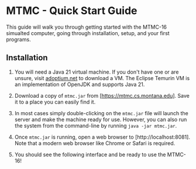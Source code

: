 # MTMC - Quick Start Guide

This guide will walk you through getting started with the MTMC-16 simualted computer,
going through installation, setup, and your first programs.

## Installation

1. You will need a Java 21 virtual machine. If you don't have one or are unsure, visit 
[adoptium.net](https://adoptium.net) to download a VM. The Eclipse Temurin VM is an
implementation of OpenJDK and supports Java 21.

1. Download a copy of `mtmc.jar` from [https://mtmc.cs.montana.edu]. Save it to a place
you can easily find it.

1. In most cases simply double-clicking on the `mtmc.jar` file will launch the server
and make the machine ready for use. However, you can also run the system from the 
command-line by running `java -jar mtmc.jar`.

1. Once `mtmc.jar` is running, open a web browser to [http://localhost:8081]. Note that
a modern web browser like Chrome or Safari is required. 

1. You should see the following interface and be ready to use the MTMC-16!